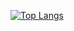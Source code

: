 
[![Top Langs](https://github-readme-stats.vercel.app/api/top-langs/?username=HanHyunhee)](https://github.com/HanHyunhee/NoWorry-traveler)
